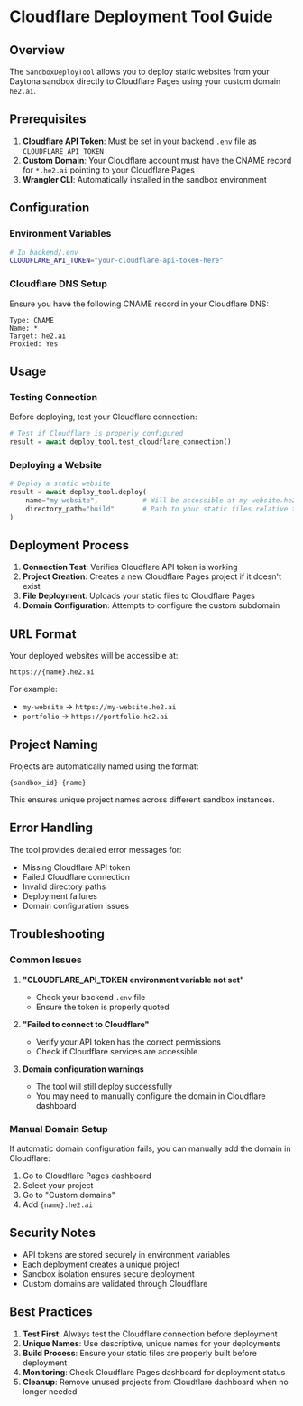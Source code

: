 # Cloudflare Deployment Tool Guide

## Overview

The `SandboxDeployTool` allows you to deploy static websites from your Daytona sandbox directly to Cloudflare Pages using your custom domain `he2.ai`.

## Prerequisites

1. **Cloudflare API Token**: Must be set in your backend `.env` file as `CLOUDFLARE_API_TOKEN`
2. **Custom Domain**: Your Cloudflare account must have the CNAME record for `*.he2.ai` pointing to your Cloudflare Pages
3. **Wrangler CLI**: Automatically installed in the sandbox environment

## Configuration

### Environment Variables

```bash
# In backend/.env
CLOUDFLARE_API_TOKEN="your-cloudflare-api-token-here"
```

### Cloudflare DNS Setup

Ensure you have the following CNAME record in your Cloudflare DNS:

```
Type: CNAME
Name: *
Target: he2.ai
Proxied: Yes
```

## Usage

### Testing Connection

Before deploying, test your Cloudflare connection:

```python
# Test if Cloudflare is properly configured
result = await deploy_tool.test_cloudflare_connection()
```

### Deploying a Website

```python
# Deploy a static website
result = await deploy_tool.deploy(
    name="my-website",           # Will be accessible at my-website.he2.ai
    directory_path="build"       # Path to your static files relative to /workspace
)
```

## Deployment Process

1. **Connection Test**: Verifies Cloudflare API token is working
2. **Project Creation**: Creates a new Cloudflare Pages project if it doesn't exist
3. **File Deployment**: Uploads your static files to Cloudflare Pages
4. **Domain Configuration**: Attempts to configure the custom subdomain

## URL Format

Your deployed websites will be accessible at:
```
https://{name}.he2.ai
```

For example:
- `my-website` → `https://my-website.he2.ai`
- `portfolio` → `https://portfolio.he2.ai`

## Project Naming

Projects are automatically named using the format:
```
{sandbox_id}-{name}
```

This ensures unique project names across different sandbox instances.

## Error Handling

The tool provides detailed error messages for:
- Missing Cloudflare API token
- Failed Cloudflare connection
- Invalid directory paths
- Deployment failures
- Domain configuration issues

## Troubleshooting

### Common Issues

1. **"CLOUDFLARE_API_TOKEN environment variable not set"**
   - Check your backend `.env` file
   - Ensure the token is properly quoted

2. **"Failed to connect to Cloudflare"**
   - Verify your API token has the correct permissions
   - Check if Cloudflare services are accessible

3. **Domain configuration warnings**
   - The tool will still deploy successfully
   - You may need to manually configure the domain in Cloudflare dashboard

### Manual Domain Setup

If automatic domain configuration fails, you can manually add the domain in Cloudflare:

1. Go to Cloudflare Pages dashboard
2. Select your project
3. Go to "Custom domains"
4. Add `{name}.he2.ai`

## Security Notes

- API tokens are stored securely in environment variables
- Each deployment creates a unique project
- Sandbox isolation ensures secure deployment
- Custom domains are validated through Cloudflare

## Best Practices

1. **Test First**: Always test the Cloudflare connection before deployment
2. **Unique Names**: Use descriptive, unique names for your deployments
3. **Build Process**: Ensure your static files are properly built before deployment
4. **Monitoring**: Check Cloudflare Pages dashboard for deployment status
5. **Cleanup**: Remove unused projects from Cloudflare dashboard when no longer needed
